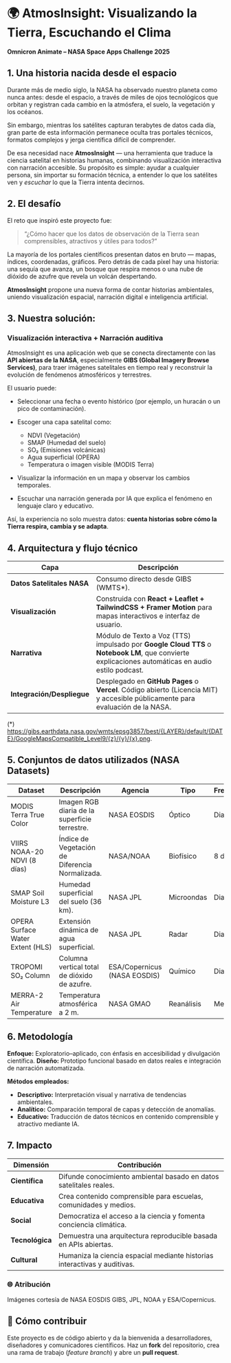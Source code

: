 # 🌍 **AtmosInsight: Visualizando la Tierra, Escuchando el Clima**
**Omnicron Animate – NASA Space Apps Challenge 2025**

## 1. Una historia nacida desde el espacio

Durante más de medio siglo, la NASA ha observado nuestro planeta como nunca antes: desde el espacio, a través de miles de ojos tecnológicos que orbitan y registran cada cambio en la atmósfera, el suelo, la vegetación y los océanos.

Sin embargo, mientras los satélites capturan terabytes de datos cada día, gran parte de esta información permanece oculta tras portales técnicos, formatos complejos y jerga científica difícil de comprender.

De esa necesidad nace **AtmosInsight** — una herramienta que traduce la ciencia satelital en historias humanas, combinando visualización interactiva con narración accesible.
Su propósito es simple: ayudar a cualquier persona, sin importar su formación técnica, a entender lo que los satélites ven y *escuchar* lo que la Tierra intenta decirnos.

## 2. El desafío

El reto que inspiró este proyecto fue:

> “¿Cómo hacer que los datos de observación de la Tierra sean comprensibles, atractivos y útiles para todos?”

La mayoría de los portales científicos presentan datos en bruto — mapas, índices, coordenadas, gráficos.
Pero detrás de cada píxel hay una historia: una sequía que avanza, un bosque que respira menos o una nube de dióxido de azufre que revela un volcán despertando.

**AtmosInsight** propone una nueva forma de contar historias ambientales, uniendo visualización espacial, narración digital e inteligencia artificial.

## 3. Nuestra solución:

### Visualización interactiva + Narración auditiva

AtmosInsight es una aplicación web que se conecta directamente con las **API abiertas de la NASA**, especialmente **GIBS (Global Imagery Browse Services)**, para traer imágenes satelitales en tiempo real y reconstruir la evolución de fenómenos atmosféricos y terrestres.

El usuario puede:

* Seleccionar una fecha o evento histórico (por ejemplo, un huracán o un pico de contaminación).
* Escoger una capa satelital como:

  * NDVI (Vegetación)
  * SMAP (Humedad del suelo)
  * SO₂ (Emisiones volcánicas)
  * Agua superficial (OPERA)
  * Temperatura o imagen visible (MODIS Terra)
* Visualizar la información en un mapa y observar los cambios temporales.
* Escuchar una narración generada por IA que explica el fenómeno en lenguaje claro y educativo.

Así, la experiencia no solo muestra datos: **cuenta historias sobre cómo la Tierra respira, cambia y se adapta**.

## 4. Arquitectura y flujo técnico

| **Capa**                   | **Descripción**                                                                                                                                          |
| -------------------------- | -------------------------------------------------------------------------------------------------------------------------------------------------------- |
| **Datos Satelitales NASA** | Consumo directo desde GIBS (WMTS*).                                                                                                                      |
| **Visualización**          | Construida con **React + Leaflet + TailwindCSS + Framer Motion** para mapas interactivos e interfaz de usuario.                                          |
| **Narrativa**              | Módulo de Texto a Voz (TTS) impulsado por **Google Cloud TTS** o **Notebook LM**, que convierte explicaciones automáticas en audio estilo podcast.       |
| **Integración/Despliegue** | Desplegado en **GitHub Pages** o **Vercel**. Código abierto (Licencia MIT) y accesible públicamente para evaluación de la NASA.                          |
(*) https://gibs.earthdata.nasa.gov/wmts/epsg3857/best/{LAYER}/default/{DATE}/GoogleMapsCompatible_Level9/{z}/{y}/{x}.png.

## 5. Conjuntos de datos utilizados (NASA Datasets)

| **Dataset**                      | **Descripción**                                 | **Agencia**                  | **Tipo**   | **Frecuencia** |
| -------------------------------- | ----------------------------------------------- | ---------------------------- | ---------- | -------------- |
| MODIS Terra True Color           | Imagen RGB diaria de la superficie terrestre.   | NASA EOSDIS                  | Óptico     | Diario         |
| VIIRS NOAA-20 NDVI (8 días)      | Índice de Vegetación de Diferencia Normalizada. | NASA/NOAA                    | Biofísico  | 8 días         |
| SMAP Soil Moisture L3            | Humedad superficial del suelo (36 km).          | NASA JPL                     | Microondas | Diario         |
| OPERA Surface Water Extent (HLS) | Extensión dinámica de agua superficial.         | NASA JPL                     | Radar      | Diario         |
| TROPOMI SO₂ Column               | Columna vertical total de dióxido de azufre.    | ESA/Copernicus (NASA EOSDIS) | Químico    | Diario         |
| MERRA-2 Air Temperature          | Temperatura atmosférica a 2 m.                  | NASA GMAO                    | Reanálisis | Mensual        |

## 6. Metodología

**Enfoque:** Exploratorio–aplicado, con énfasis en accesibilidad y divulgación científica.
**Diseño:** Prototipo funcional basado en datos reales e integración de narración automatizada.

**Métodos empleados:**

* **Descriptivo:** Interpretación visual y narrativa de tendencias ambientales.
* **Analítico:** Comparación temporal de capas y detección de anomalías.
* **Educativo:** Traducción de datos técnicos en contenido comprensible y atractivo mediante IA.

## 7. Impacto

| **Dimensión**   | **Contribución**                                                          |
| --------------- | ------------------------------------------------------------------------- |
| **Científica**  | Difunde conocimiento ambiental basado en datos satelitales reales.        |
| **Educativa**   | Crea contenido comprensible para escuelas, comunidades y medios.          |
| **Social**      | Democratiza el acceso a la ciencia y fomenta conciencia climática.        |
| **Tecnológica** | Demuestra una arquitectura reproducible basada en APIs abiertas.          |
| **Cultural**    | Humaniza la ciencia espacial mediante historias interactivas y auditivas. |

### 🌐 Atribución

Imágenes cortesía de NASA EOSDIS GIBS, JPL, NOAA y ESA/Copernicus.

## 🚀 Cómo contribuir

Este proyecto es de código abierto y da la bienvenida a desarrolladores, diseñadores y comunicadores científicos.
Haz un **fork** del repositorio, crea una rama de trabajo (*feature branch*) y abre un **pull request**.

